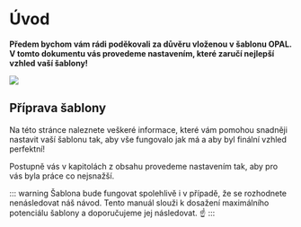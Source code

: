 # Úvod

<b>Předem bychom vám rádi poděkovali za důvěru vloženou v šablonu OPAL. V tomto dokumentu vás provedeme nastavením, které zaručí nejlepší vzhled vaší šablony!</b>


<img src="https://ik.imagekit.io/alexborecky/shoptetak/Docs/opal_PigM0OY0o.jpg">


## Příprava šablony

Na této stránce naleznete veškeré informace, které vám pomohou snadněji nastavit vaší šablonu tak, aby vše fungovalo jak má a aby byl finální vzhled perfektní!

Postupně vás v kapitolách z obsahu provedeme nastavením tak, aby pro vás byla práce co nejsnažší.

::: warning
Šablona bude fungovat spolehlivě i v případě, že se rozhodnete nenásledovat náš návod. Tento manuál slouži k dosažení maximálního potenciálu šablony a doporučujeme jej následovat. ☝️
:::